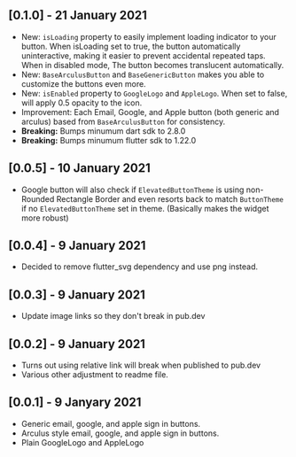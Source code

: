 ## [0.1.0] - 21 January 2021
- New: `isLoading` property to easily implement loading indicator to your button. When isLoading set to true, the button automatically uninteractive, making it easier to prevent accidental repeated taps. When in disabled mode, The button becomes translucent automatically.
- New: `BaseArculusButton` and `BaseGenericButton` makes you able to customize the buttons even more.
- New: `isEnabled` property to `GoogleLogo` and `AppleLogo`. When set to false, will apply 0.5 opacity to the icon.
- Improvement: Each Email, Google, and Apple button (both generic and arculus) based from `BaseArculusButton` for consistency.
- **Breaking:** Bumps minumum dart sdk to 2.8.0
- **Breaking:** Bumps minumum flutter sdk to 1.22.0

## [0.0.5] - 10 January 2021
- Google button will also check if `ElevatedButtonTheme` is using non-Rounded Rectangle Border and even resorts back to match `ButtonTheme` if no `ElevatedButtonTheme` set in theme. (Basically makes the widget more robust)

## [0.0.4] - 9 January 2021
- Decided to remove flutter_svg dependency and use png instead.

## [0.0.3] - 9 January 2021
- Update image links so they don't break in pub.dev

## [0.0.2] - 9 January 2021
- Turns out using relative link will break when published to pub.dev
- Various other adjustment to readme file.

## [0.0.1] - 9 Janyary 2021

- Generic email, google, and apple sign in buttons.
- Arculus style email, google, and apple sign in buttons.
- Plain GoogleLogo and AppleLogo